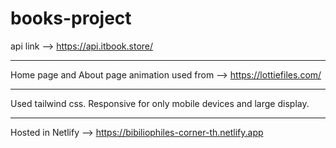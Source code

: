 # books-project

api link --> https://api.itbook.store/

<hr>

Home page and About page animation used from --> https://lottiefiles.com/

<hr>

Used tailwind css. Responsive for only mobile devices and large display.

<hr>

Hosted in Netlify --> https://bibiliophiles-corner-th.netlify.app
